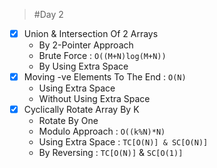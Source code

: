 > #Day 2
- [x] Union & Intersection Of 2 Arrays
    - By 2-Pointer Approach
    - Brute Force : ```O((M+N)log(M+N))```
    - By Using Extra Space
- [x] Moving -ve Elements To The End : ```O(N)```
  - Using Extra Space
  - Without Using Extra Space
- [x] Cyclically Rotate Array By K
    - Rotate By One
    - Modulo Approach : ``` O((k%N)*N) ```
    - Using Extra Space : ```TC[O(N)] & SC[O(N)]```
    - By Reversing : ```TC[O(N)]``` & ```SC[O(1)]```
